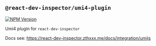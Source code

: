 ## `@react-dev-inspector/umi4-plugin`

<a href="https://www.npmjs.com/package/@react-dev-inspector/umi4-plugin" target="_blank" rel="noopener noreferrer"><img src="https://badgen.net/npm/v/@react-dev-inspector/umi4-plugin" alt="NPM Version" /></a>


Umi4 plugin for `react-dev-inspector`

Docs see: https://react-dev-inspector.zthxxx.me/docs/integration/umijs
